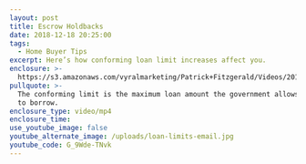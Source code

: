 ```yaml
---
layout: post
title: Escrow Holdbacks
date: 2018-12-18 20:25:00
tags:
  - Home Buyer Tips
excerpt: Here’s how conforming loan limit increases affect you.
enclosure: >-
  https://s3.amazonaws.com/vyralmarketing/Patrick+Fitzgerald/Videos/2018/December/The+VA+Loan+Guy-+Conforming+Loan+Limit+Increases.mp4
pullquote: >-
  The conforming limit is the maximum loan amount the government allows someone
  to borrow.
enclosure_type: video/mp4
enclosure_time:
use_youtube_image: false
youtube_alternate_image: /uploads/loan-limits-email.jpg
youtube_code: G_9Wde-TNvk
---
```

